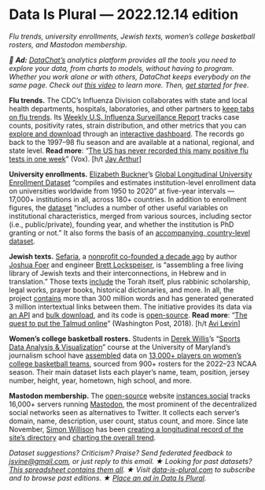 Data Is Plural — 2022.12.14 edition
===================================

*Flu trends, university enrollments, Jewish texts, women’s college basketball rosters, and Mastodon membership.*


*📣 __Ad:__ [DataChat’s](https://www.datachat.ai/?utm_campaign=Data%20is%20Plural&utm_source=email&utm_medium=Data_is_Plural&utm_content=Data_is_Plural) analytics platform provides all the tools you need to explore your data, from charts to models, without having to program. Whether you work alone or with others, DataChat keeps everybody on the same page. Check out [this video](https://www.youtube.com/watch?v=26vcjAXTVSU) to learn more. Then, [get started](https://apps.datachat.ai/web/register?utm_campaign=Data%20is%20Plural&utm_source=email&utm_medium=Data_is_Plural&utm_content=Data_is_Plural) for free.*


__Flu trends.__ The CDC’s Influenza Division collaborates with state and local health departments, hospitals, laboratories, and other partners to [keep tabs on flu trends](https://www.cdc.gov/flu/weekly/overview.htm). Its [Weekly U.S. Influenza Surveillance Report](https://www.cdc.gov/flu/weekly/index.htm) tracks case counts, positivity rates, strain distribution, and other metrics that you can [explore and download](https://www.cdc.gov/flu/weekly/fluviewinteractive.htm) through an [interactive dashboard](https://gis.cdc.gov/grasp/fluview/fluportaldashboard.html). The records go back to the 1997–98 flu season and are available at a national, regional, and state level. __Read more__: “[The US has never recorded this many positive flu tests in one week](https://www.vox.com/2022/12/6/23494948/flu-influenza-rsv-covid-vaccine-chart-tripledemic-tridemic)” (Vox). [h/t [Jay Arthur](https://www.qimacros.com/lean-six-sigma-blog/category/improvement-insights/)]


__University enrollments.__ [Elizabeth Buckner](https://elizabethbuckner.com/)’s [Global Longitudinal University Enrollment Dataset](https://ejournals.bc.edu/index.php/ihe/article/view/15729) “compiles and estimates institution-level enrollment data on universities worldwide from 1950 to 2020” at five-year intervals — 17,000+ institutions in all, across 180+ countries. In addition to enrollment figures, the [dataset](https://borealisdata.ca/dataset.xhtml?persistentId=doi:10.5683/SP3/P0D1KE&version=1.0) “includes a number of other useful variables on institutional characteristics, merged from various sources, including sector (i.e., public/private), founding year, and whether the institution is PhD granting or not.” It also forms the basis of an [accompanying, country-level dataset](https://borealisdata.ca/dataset.xhtml?persistentId=doi:10.5683/SP3/AJGTC9).


__Jewish texts.__ [Sefaria](https://www.sefaria.org/), a [nonprofit co-founded a decade ago](https://www.sefaria.org/about) by author [Joshua Foer](https://joshuafoer.com/) and engineer [Brett Lockspeiser](https://brettlockspeiser.com/), is “assembling a free living library of Jewish texts and their interconnections, in Hebrew and in translation.” Those texts [include](https://www.sefaria.org/texts) the Torah itself, plus rabbinic scholarship, legal works, prayer books, historical dictionaries, and more. In all, the project [contains](https://www.sefaria.org/metrics) more than 300 million words and has generated generated 3 million intertextual links between them. The initiative provides its data via [an API](https://github.com/Sefaria/Sefaria-Project/wiki/API-Documentation) and [bulk download](https://github.com/Sefaria/Sefaria-Export), and its code is [open-source](https://github.com/Sefaria/Sefaria-Project). __Read more__: “[The quest to put the Talmud online](https://www.washingtonpost.com/religion/2018/09/18/quest-put-talmud-online/)” (Washington Post, 2018). [h/t [Avi Levin](https://twitter.com/Arithmomaniac)]


__Women’s college basketball rosters.__ Students in [Derek Willis](https://merrill.umd.edu/directory/derek-willis)’s “[Sports Data Analysis & Visualization](https://app.testudo.umd.edu/soc/202208/JOUR/JOUR479X)” course at the University of Maryland’s journalism school have [assembled](https://twitter.com/derekwillis/status/1600946516272861185) data on [13,000+ players on women’s college basketball teams](https://github.com/Sports-Roster-Data/womens-college-basketball), sourced from 900+ rosters for the 2022–23 NCAA season. Their main dataset lists each player’s name, team, position, jersey number, height, year, hometown, high school, and more.


__Mastodon membership.__ The [open-source](https://github.com/TheKinrar/instances) website [instances.social](https://instances.social/) tracks 16,000+ servers running [Mastodon](https://joinmastodon.org/), the most prominent of the decentralized social networks seen as alternatives to Twitter. It collects each server’s domain, name, description, user count, status count, and more. Since late November, [Simon Willison](https://simonwillison.net/) has been [creating a longitudinal record of the site’s directory](https://simonwillison.net/2022/Nov/20/tracking-mastodon/) and [charting the overall trend](https://observablehq.com/@simonw/mastodon-users-and-statuses-over-time).


*Dataset suggestions? Criticism? Praise? Send federated feedback to jsvine@gmail.com, or just reply to this email. ★ Looking for past datasets? [This spreadsheet contains them all](https://docs.google.com/spreadsheets/d/1wZhPLMCHKJvwOkP4juclhjFgqIY8fQFMemwKL2c64vk/edit#gid=0). ★ Visit [data-is-plural.com](https://www.data-is-plural.com) to subscribe and to browse past editions. ★ [Place an ad in Data Is Plural](https://docs.google.com/document/d/e/2PACX-1vSP5xYrhqEvoGTi2aFzrsYQXadG8Gv0Y6YGWjib1e4qcXG45Sq5TSvngvh342DdcAEyEDIVd5V3RYcc/pub).*
